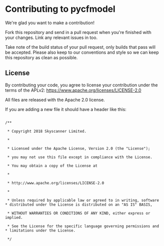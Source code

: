 # Contributing to pycfmodel

We're glad you want to make a contribution!

Fork this repository and send in a pull request when you're finished with your changes. Link any relevant issues in too.

Take note of the build status of your pull request, only builds that pass will be accepted. Please also keep to our conventions and style so we can keep this repository as clean as possible.


## License

By contributing your code, you agree to license your contribution under the terms of the APLv2: https://www.apache.org/licenses/LICENSE-2.0

All files are released with the Apache 2.0 license.

If you are adding a new file it should have a header like this:

```

/**

 * Copyright 2018 Skyscanner Limited.

 *

 * Licensed under the Apache License, Version 2.0 (the "License");

 * you may not use this file except in compliance with the License.

 * You may obtain a copy of the License at

 *

 * http://www.apache.org/licenses/LICENSE-2.0

 *

 * Unless required by applicable law or agreed to in writing, software  * distributed under the License is distributed on an "AS IS" BASIS,

 * WITHOUT WARRANTIES OR CONDITIONS OF ANY KIND, either express or implied.

 * See the License for the specific language governing permissions and  * limitations under the License.

 */

 ```
